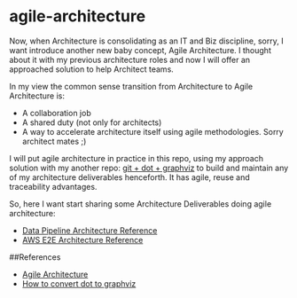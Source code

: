 # agile-architecture

Now, when Architecture is consolidating as an IT and Biz discipline, sorry, I want introduce another new baby concept, Agile Architecture. I thought about it with my previous architecture roles and now I will offer an approached solution to help Architect teams.

In my view the common sense transition from Architecture to Agile Architecture is:
* A collaboration job
* A shared duty (not only for architects)
* A way to accelerate architecture itself using agile methodologies. Sorry architect mates ;)

I will put agile architecture in practice in this repo, using my approach solution with my another repo: [git + dot + graphviz](https://github.com/manilabay/dot-graphviz-aws) to build and maintain any of my architecture deliverables henceforth. It has agile, reuse and traceability advantages.

So, here I want start sharing some Architecture Deliverables doing agile architecture:

* [Data Pipeline Architecture Reference](https://github.com/manilabay/dot-graphviz-aws/tree/master/diagrams/data-pipeline-architecture-reference)
* [AWS E2E Architecture Reference](https://github.com/manilabay/dot-graphviz-aws)

##References

* [Agile Architecture](https://en.wikipedia.org/wiki/Agile_Architecture)
* [How to convert dot to graphviz](https://github.com/manilabay/dot-graphviz-aws/tree/master/diagrams)
